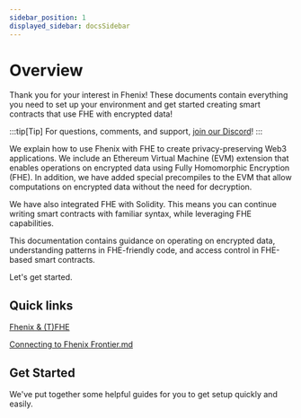```yaml
---
sidebar_position: 1
displayed_sidebar: docsSidebar
---
```


# Overview

Thank you for your interest in Fhenix! These documents contain everything you need to set up your environment and get started  creating smart contracts that use FHE with encrypted data!&#x20;

:::tip[Tip]
For questions, comments, and support, [join our Discord](https://discord.gg/q4C5CzkdY7)!
:::

We explain how to use Fhenix with FHE to create privacy-preserving Web3 applications. We include an Ethereum Virtual Machine (EVM) extension that enables operations on encrypted data using Fully Homomorphic Encryption (FHE). In addition, we have added special precompiles to the EVM that allow computations on encrypted data without the need for decryption.

We have also integrated FHE with Solidity. This means you can continue writing smart contracts with familiar syntax, while leveraging FHE capabilities.

This documentation contains guidance on operating on encrypted data, understanding patterns in FHE-friendly code, and access control in FHE-based smart contracts. 

Let's get started.

## Quick links

[Fhenix & (T)FHE](Fhenix%20Frontier/Fhenix-T-FHE.md)

[Connecting to Fhenix Frontier.md](Fhenix%20Frontier/Connecting-To.md)

## Get Started

We've put together some helpful guides for you to get setup quickly and easily.

[//]: # '{% content-ref url="developer-guides/getting-started.md" %}'
[//]: # "[getting-started.md](developer-guides/getting-started.md)"
[//]: # "{% endcontent-ref %}"
[//]: #
[//]: # '{% content-ref url="developer-guides/fhenix-by-example/" %}'
[//]: # "[fhenix-by-example](developer-guides/fhenix-by-example/)"
[//]: # "{% endcontent-ref %}"
